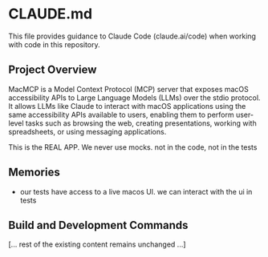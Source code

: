 # CLAUDE.md

This file provides guidance to Claude Code (claude.ai/code) when working with code in this repository.

## Project Overview

MacMCP is a Model Context Protocol (MCP) server that exposes macOS accessibility APIs to Large Language Models (LLMs) over the stdio protocol. It allows LLMs like Claude to interact with macOS applications using the same accessibility APIs available to users, enabling them to perform user-level tasks such as browsing the web, creating presentations, working with spreadsheets, or using messaging applications.


This  is the REAL APP. We never use mocks. not in the code, not in the tests

## Memories

- our tests have access to a live macos UI. we can interact with the ui in tests

## Build and Development Commands

[... rest of the existing content remains unchanged ...]